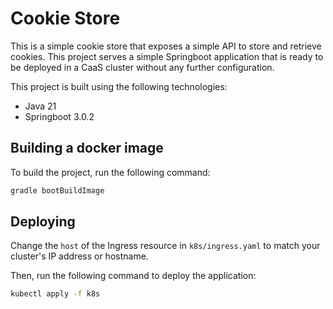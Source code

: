 # Cookie Store

This is a simple cookie store that exposes a simple API to store and retrieve cookies. This project serves a simple
Springboot application that is ready to be deployed in a CaaS cluster without any further configuration.

This project is built using the following technologies:

- Java 21
- Springboot 3.0.2

## Building a docker image

To build the project, run the following command:

```bash
gradle bootBuildImage
```

## Deploying

Change the `host` of the Ingress resource in `k8s/ingress.yaml` to match your cluster's IP address or hostname.

Then, run the following command to deploy the application:

```bash
kubectl apply -f k8s
```

